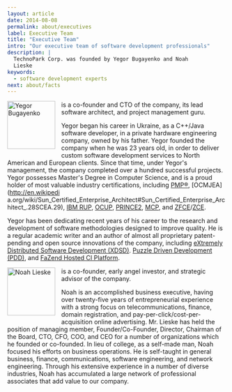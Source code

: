```yaml
---
layout: article
date: 2014-08-08
permalink: about/executives
label: Executive Team
title: "Executive Team"
intro: "Our executive team of software development professionals"
description: |
  TechnoPark Corp. was founded by Yegor Bugayenko and Noah
  Lieske
keywords:
  - software development experts
next: about/facts
---
```


<img src="data:image/png;base64,${base64:/about/yegor.png}" alt="Yegor Bugayenko" style="float:left; margin-right: 1em; margin-bottom: 1em;             width: 110px; height: 110px;"/>

is a co-founder and CTO of the company, its lead software architect, and project management guru.

Yegor began his career in Ukraine, as a C++/Java software developer, in a private hardware 
engineering company, owned by his father. Yegor founded the company when he was 23 years old, in 
order to deliver custom software development services to North American and European clients. Since 
that time, under Yegor's management, the company completed over a hundred successful projects. Yegor 
possesses Master's Degree in Computer Science, and is a proud holder of most valuable industry 
certifications, including [PMP®](http://en.wikipedia.org/wiki/Project\_Management\_Professional), [OCMJEA](http://en.wikipedi
a.org/wiki/Sun\_Certified\_Enterprise\_Architect#Sun\_Certified\_Enterprise\_Architect\_.28SCEA.29), 
[IBM RUP](http://www-03.ibm.com/certify/certs/38008003.shtml), 
[OCUP](http://www.omg.org/uml-certification/), [PRINCE2](http://www.prince2.com/), 
[MCP](http://www.microsoft.com/learning/mcp/mcp/), and [ZFCE](http://www.zend.com/en/services/certification/)/[ZCE](http://www.zend.com/en/services/certification/).

Yegor has been dedicating recent years of his career to the research and development of software 
methodologies designed to improve quality. He is a regular academic writer and an author of almost 
all proprietary patent-pending and open source innovations of the company, including [eXtremely 
Distributed Software Development (XDSD)](/about/news/year2010/xdsd). [Puzzle Driven Development 
(PDD)](/innovations/pdd), and [FaZend Hosted CI Platform](${stories}/fazend).

<img src="data:image/png;base64,${base64:/about/noah.png}" alt="Noah Lieske" style="float:left; margin-right: 1em; margin-bottom: 1em;             width: 110px; height: 110px;"/>

is a co-founder, early angel investor, and strategic advisor of the company.

Noah is an accomplished business executive, having over twenty-five years of entrepreneurial 
experience with a strong focus on telecommunications, finance, domain registration, and 
pay-per-click/cost-per-acquisition online advertising. Mr. Lieske has held the position of managing 
member, Founder/Co-Founder, Director, Chairman of the Board, CTO, CFO, COO, and CEO for a number of 
organizations which he founded or co-founded. In lieu of college, as a self-made man, Noah focused 
his efforts on business operations. He is self-taught in general business, finance, communications, 
software engineering, and network engineering. Through his extensive experience in a number of 
diverse industries, Noah has accumulated a large network of professional associates that add value 
to our company.
